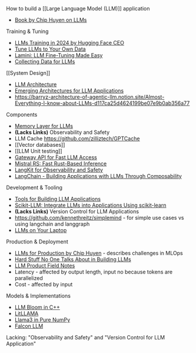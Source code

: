 How to build a [[Large Language Model (LLM)]] application

- [Book by Chip Huyen on LLMs](https://huyenchip.com/2023/04/11/llm-engineering.html)

Training & Tuning
- [LLMs Training in 2024 by Hugging Face CEO](https://www.linkedin.com/posts/thom-wolf_ai-openknowledge-openaccess-activity-7173356581361803265-lYWq?utm_source=share&utm_medium=member_android)
- [Tune LLMs to Your Own Data](https://www.linkedin.com/posts/sanyambhutani_terrific-tutorial-on-tuning-llms-on-your-activity-7056445643858358272-ZcMW?utm_source=share&utm_medium=member_android)
- [Lamini: LLM Fine-Tuning Made Easy](https://www.linkedin.com/posts/zhousharon_im-super-excited-to-announce-lamini-the-activity-7057754782249193472-1MKd?utm_source=share&utm_medium=member_desktop)
- [Collecting Data for LLMs](https://github.com/togethercomputer/RedPajama-Data)

[[System Design]]
- [LLM Architecture](https://github.blog/2023-10-30-the-architecture-of-todays-llm-applications/)
- [Emerging Architectures for LLM Applications](https://a16z.com/2023/06/20/emerging-architectures-for-llm-applications/)
- https://barryz-architecture-of-agentic-llm.notion.site/Almost-Everything-I-know-about-LLMs-d117ca25d4624199be07e9b0ab356a77

Components
- [Memory Layer for LLMs](https://github.com/mem0ai/mem0)
- **(Lacks Links)** Observability and Safety
- LLM Cache https://github.com/zilliztech/GPTCache
- [[Vector databases]]
- [[LLM Unit testing]]
- [Gateway API for Fast LLM Access](https://github.com/Portkey-AI/gateway)
- [Mistral RS: Fast Rust-Based Inference](https://www.linkedin.com/posts/anant-gupta_llms-llms-rust-activity-7191759485839765504-ALI1?utm_source=share&utm_medium=member_desktop)
- [LangKit for Observability and Safety](https://www.linkedin.com/posts/whylabsai_whylabs-launches-langkit-to-make-large-language-activity-7074790438624231424-GJY_?utm_source=share&utm_medium=member_desktop)
- [LangChain - Building Applications with LLMs Through Composability](https://github.com/hwchase17/langchain)

Development & Tooling
- [Tools for Building LLM Applications](https://saharh.notion.site/saharh/1e4a35681007464faaa7cc5fe00dbd34?v=0e2f8309375c4f8d885f6221354576f3)
- [Scikit-LLM: Integrate LLMs into Applications Using scikit-learn](https://github.com/iryna-kondr/scikit-llm)
- **(Lacks Links)** Version Control for LLM Applications
- https://github.com/kennethreitz/simplemind - for simple use cases vs using langchain and langgraph
- [LLMs on Your Laptop](https://github.com/nat/openplayground)

Production & Deployment
- [LLMs for Production by Chip Huyen](https://www.linkedin.com/posts/chiphuyen_llms-promptengineering-mlops-activity-7051955337221844992-oG7a?utm_source=share&utm_medium=member_android) - describes challenges in MLOps
- [Hard Stuff No One Talks About in Building LLMs](https://www.honeycomb.io/blog/hard-stuff-nobody-talks-about-llm)
- [LLM Product Field Notes](https://barryz-architecture-of-agentic-llm.notion.site/Barry-s-LLM-Product-Field-Notes-646833d8bd11435b9db22c38edf6f11b)
- Latency - affected by output length, input no because tokens are parallelized
- Cost - affected by input

Models & Implementations
- [LLM Bloom in C++](https://www.linkedin.com/posts/jeremy-pinto_run-language-models-in-pure-c-introducing-activity-7042117323968630784-aOR9?utm_source=share&utm_medium=member_android)
- [LitLLAMA](https://www.linkedin.com/posts/jeremy-pinto_llama-llm-opensource-activity-7046622228049719296-enfr?utm_source=share&utm_medium=member_android)
- [Llama3 in Pure NumPy](https://github.com/likejazz/llama3.np)
- [Falcon LLM](https://huggingface.co/tiiuae/falcon-40b)


Lacking:
"Observability and Safety" and "Version Control for LLM Application"